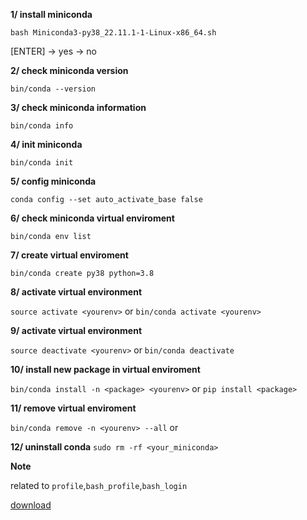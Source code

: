 **1/ install miniconda**

`bash Miniconda3-py38_22.11.1-1-Linux-x86_64.sh`

[ENTER] -> yes -> no

**2/ check miniconda version**

`bin/conda --version`

**3/ check miniconda information**

`bin/conda info`

**4/ init miniconda**

`bin/conda init`

**5/ config miniconda**

`conda config --set auto_activate_base false`

**6/ check miniconda virtual enviroment**

`bin/conda env list`

**7/ create virtual enviroment**

`bin/conda create py38 python=3.8`

**8/ activate virtual environment**

`source activate <yourenv>` or `bin/conda activate <yourenv>`

**9/ activate virtual environment**

`source deactivate <yourenv>` or `bin/conda deactivate`

**10/ install new package in virtual enviroment**

`bin/conda install -n <package> <yourenv>` or `pip install <package>`

**11/ remove virtual enviroment**

`bin/conda remove -n <yourenv> --all` or 

**12/ uninstall conda**
`sudo rm -rf <your_miniconda>`

**Note**

related to `profile`,`bash_profile`,`bash_login`

[download](https://repo.anaconda.com/miniconda/)
